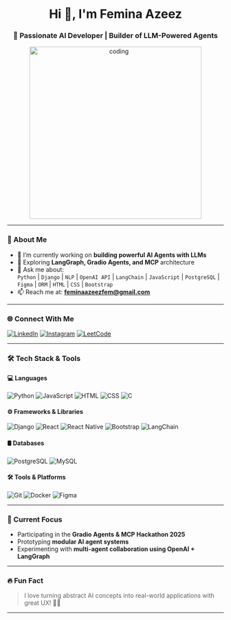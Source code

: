 <h1 align="center">Hi 👋, I'm Femina Azeez</h1>
<h3 align="center">🚀 Passionate AI Developer | Builder of LLM-Powered Agents</h3>

<p align="center">
  <img src="https://user-images.githubusercontent.com/55389276/140866485-8fb1c876-9a8f-4d6a-98dc-08c4981eaf70.gif" alt="coding" width="400"/>
</p>

---

### 🧠 About Me

- 🔭 I’m currently working on **building powerful AI Agents with LLMs**
- 🌱 Exploring **LangGraph, Gradio Agents, and MCP** architecture
- 💬 Ask me about:  
  `Python` | `Django` | `NLP` | `OpenAI API` | `LangChain` | `JavaScript` | `PostgreSQL` | `Figma` | `ORM` | `HTML` | `CSS` | `Bootstrap`
- 📫 Reach me at: **feminaazeezfem@gmail.com**

---

### 🌐 Connect With Me

[![LinkedIn](https://img.shields.io/badge/LinkedIn-0A66C2?style=flat&logo=linkedin&logoColor=white)](https://www.linkedin.com/in/femina-azeez/) 
[![Instagram](https://img.shields.io/badge/Instagram-E4405F?style=flat&logo=instagram&logoColor=white)](https://www.instagram.com/femi_gaf/)
[![LeetCode](https://img.shields.io/badge/LeetCode-FFA116?style=flat&logo=leetcode&logoColor=black)](https://leetcode.com/femina_azeez123/)

---

### 🛠️ Tech Stack & Tools

#### 💻 Languages
![Python](https://img.shields.io/badge/Python-3776AB?style=flat&logo=python&logoColor=white)
![JavaScript](https://img.shields.io/badge/JavaScript-F7DF1E?style=flat&logo=javascript&logoColor=black)
![HTML](https://img.shields.io/badge/HTML5-E34F26?style=flat&logo=html5&logoColor=white)
![CSS](https://img.shields.io/badge/CSS3-1572B6?style=flat&logo=css3&logoColor=white)
![C](https://img.shields.io/badge/C-00599C?style=flat&logo=c&logoColor=white)

#### ⚙️ Frameworks & Libraries
![Django](https://img.shields.io/badge/Django-092E20?style=flat&logo=django&logoColor=white)
![React](https://img.shields.io/badge/React-20232A?style=flat&logo=react&logoColor=61DAFB)
![React Native](https://img.shields.io/badge/React_Native-20232A?style=flat&logo=react&logoColor=61DAFB)
![Bootstrap](https://img.shields.io/badge/Bootstrap-7952B3?style=flat&logo=bootstrap&logoColor=white)
![LangChain](https://img.shields.io/badge/LangChain-blue?style=flat)

#### 🛢️ Databases
![PostgreSQL](https://img.shields.io/badge/PostgreSQL-4169E1?style=flat&logo=postgresql&logoColor=white)
![MySQL](https://img.shields.io/badge/MySQL-4479A1?style=flat&logo=mysql&logoColor=white)

#### 🛠 Tools & Platforms
![Git](https://img.shields.io/badge/Git-F05032?style=flat&logo=git&logoColor=white)
![Docker](https://img.shields.io/badge/Docker-2496ED?style=flat&logo=docker&logoColor=white)
![Figma](https://img.shields.io/badge/Figma-F24E1E?style=flat&logo=figma&logoColor=white)

---

### 🚀 Current Focus
- Participating in the **Gradio Agents & MCP Hackathon 2025**
- Prototyping **modular AI agent systems**
- Experimenting with **multi-agent collaboration using OpenAI + LangGraph**

---

### 🔥 Fun Fact
> I love turning abstract AI concepts into real-world applications with great UX! 🧠✨

---

